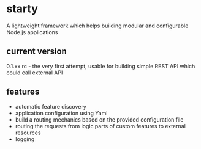 # starty
A lightweight framework which helps building modular and configurable Node.js applications

## current version
0.1.xx rc - the very first attempt, usable for building simple REST API which could call external API

## features
- automatic feature discovery
- application configuration using Yaml
- build a routing mechanics based on the provided configuration file
- routing the requests from logic parts of custom features to external resources
- logging
